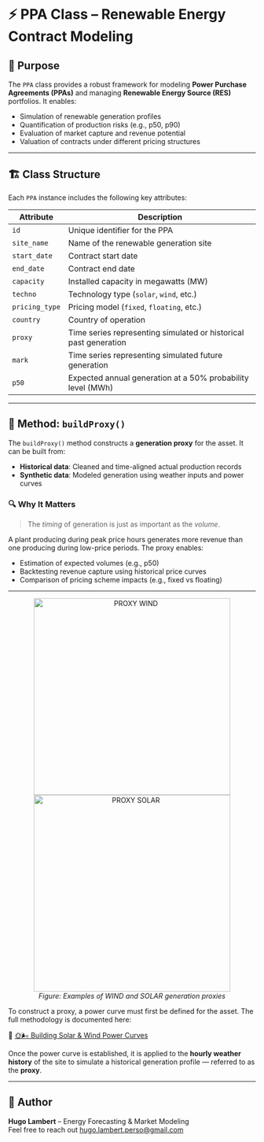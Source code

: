 # ⚡ PPA Class – Renewable Energy Contract Modeling

## 🎯 Purpose

The `PPA` class provides a robust framework for modeling **Power Purchase Agreements (PPAs)** and managing **Renewable Energy Source (RES)** portfolios. It enables:

- Simulation of renewable generation profiles  
- Quantification of production risks (e.g., p50, p90)  
- Evaluation of market capture and revenue potential  
- Valuation of contracts under different pricing structures  

---

## 🏗️ Class Structure

Each `PPA` instance includes the following key attributes:

| Attribute       | Description                                                                 |
|----------------|-----------------------------------------------------------------------------|
| `id`           | Unique identifier for the PPA                                                |
| `site_name`    | Name of the renewable generation site                                        |
| `start_date`   | Contract start date                                                          |
| `end_date`     | Contract end date                                                            |
| `capacity`     | Installed capacity in megawatts (MW)                                         |
| `techno`       | Technology type (`solar`, `wind`, etc.)                                      |
| `pricing_type` | Pricing model (`fixed`, `floating`, etc.)                                    |
| `country`      | Country of operation                                                         |
| `proxy`        | Time series representing simulated or historical past generation             |
| `mark`         | Time series representing simulated future generation                         |
| `p50`          | Expected annual generation at a 50% probability level (MWh)                  |

---

## 🧮 Method: `buildProxy()`

The `buildProxy()` method constructs a **generation proxy** for the asset. It can be built from:

- **Historical data**: Cleaned and time-aligned actual production records  
- **Synthetic data**: Modeled generation using weather inputs and power curves

### 🔍 Why It Matters

> The *timing* of generation is just as important as the *volume*.

A plant producing during peak price hours generates more revenue than one producing during low-price periods. The proxy enables:

- Estimation of expected volumes (e.g., p50)
- Backtesting revenue capture using historical price curves
- Comparison of pricing scheme impacts (e.g., fixed vs floating)

---

<p align="center">
  <img src="https://github.com/user-attachments/assets/13b2298c-675b-4992-aa81-77600e53d896" alt="PROXY WIND" width="400">
  <img src="https://github.com/user-attachments/assets/b660b018-b297-484f-ba4e-a7972f37ce1f" alt="PROXY SOLAR" width="400">
  <br/>
  <em>Figure: Examples of WIND and SOLAR generation proxies</em>
</p>

To construct a proxy, a power curve must first be defined for the asset. The full methodology is documented here:

🔗 [🌞🌬️ Building Solar & Wind Power Curves](./Asset_Modeling/Energy_Modeling/PPA/README_ResPowerCurve.md)

Once the power curve is established, it is applied to the **hourly weather history** of the site to simulate a historical generation profile — referred to as the **proxy**.

---

## 👤 Author

**Hugo Lambert** – Energy Forecasting & Market Modeling  
Feel free to reach out hugo.lambert.perso@gmail.com
